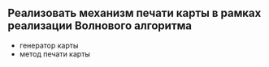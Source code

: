 ## Реализовать механизм печати карты в рамках реализации Волнового алгоритма

+ генератор карты
+ метод печати карты